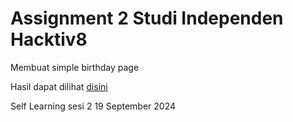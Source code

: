 # Assignment 2 Studi Independen Hacktiv8
Membuat simple birthday page

Hasil dapat dilihat [disini](https://kamisatowahyu.github.io/Assignment-2-Simple-Birthday-Page/)

Self Learning sesi 2
19 September 2024
